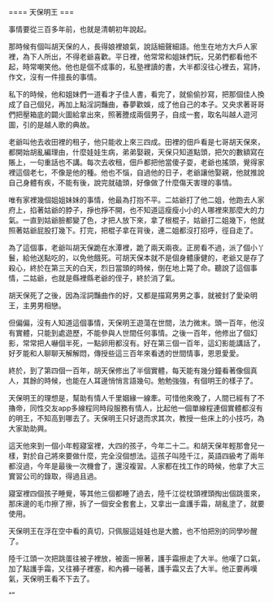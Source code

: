==== 天保明王 ===

事情要從三百多年前，也就是清朝初年說起。

那時候有個叫胡天保的人，長得娘裡娘氣，說話細聲細語。他生在地方大戶人家裡，為下人所出，不得老爺喜歡。平日裡，他常常和姐妹們玩，兄弟們都看他不起，時常嘲笑他。他也是個不成事的，私塾裡讀的書，大半都沒往心裡去，寫詩，作文，沒有一件擅長的事情。

私下的時候，他和姐妹們一道看才子佳人書，看完了，就偷偷抄寫，把那個佳人換成了自己個兒，再加上點淫詞豔曲，春夢歡娛，成了他自己的本子。又央求著哥哥們把壓箱底的闢火圖給拿出來，照著謄成兩個男子，自成一套，取名叫越人遊河圖，引的是越人歌的典故。

老爺叫他去收田裡的租子，他只能收上來三四成。田裡的佃戶看是七哥胡天保來，都開始胡亂編理由，什麼娃娃生病，弟弟娶親，天保只知道點頭，把欠的數額寫在賬上，一句重話也不講。每次去收租，佃戶都把他當傻子耍，老爺也搖頭，覺得家裡這個老七，不像是他的種。他也不惱，自過他的日子，老爺讓他娶親，他就推說自己身體有疾，不能有後，說完就磕頭，好像做了什麼傷天害理的事情。

唯有家裡幾個姐姐妹妹的事情，他最為打抱不平。二姑爺打了他二姐，他跑去人家府上，掐著姑爺的脖子，掙也掙不開，也不知道這瘦瘦小小的人哪裡來那麼大的力氣。一直到姑爺臉都變了色，才把人放下來，拿了根棍子，姑爺打二姐幾下，他就照著姑爺屁股打幾下。打完，把棍子拿在背後，連二姐都沒打招呼，徑自走了。

為了這個事，老爺叫胡天保跪在水潭裡，跪了兩天兩夜。正房看不過，派了個小丫鬟，給他送點吃的，以免他餓死。可胡天保本就不是個身體康健的，老爺又是存了殺心，終於在第三天的白天，烈日當頭的時候，倒在地上斃了命。聽說了這個事情，二姑爺，也就是縣裡縣老爺的侄子，終於消了氣。

胡天保死了之後，因為淫詞豔曲作的好，又都是描寫男男之事，就被封了愛染明王，主男男相戀。

但偏偏，沒有人知道這個事情，天保明王遊蕩在世間，法力微末。頭一百年，他沒有實體，只能到處遊歷，不能參與人世間任何事情。之後一百年，他修出了個幻影，常常把人嚇個半死，一點卵用都沒有。好在第三個一百年，這幻影能講話了，好歹能和人聊聊天解解悶，傳授些這三百年來看透的世間情事，恩恩愛愛。

終於，到了第四個一百年，胡天保修出了半個實體，每天能有幾分鐘看著像個真人，其餘的時候，也能在人耳邊悄悄言語幾句。勉勉強強，有個明王的樣子了。

天保明王的理想是，幫助有情人千里姻緣一線牽。可惜他來晚了，人間已經有了不擼帝，同性交友app多線程同時段服務有情人，比起他一個單線程連個實體都沒有的明王，不知高到哪去了。天保明王只好退而求其次，教授一些床上的小技巧，為大家助助興。

這天他來到一個小年輕寢室裡，大四的孩子，今年二十二。和胡天保年輕那會兒一樣，對於自己將來要做什麼，完全沒個想法。這孩子叫陸千江，英語四級考了兩年都沒過，今年是最後一次機會了，還沒複習。人家都在找工作的時候，他拿了大三實習公司的錄取，得過且過。

寢室裡四個孩子睡覺，等其他三個都睡了過去，陸千江從枕頭裡頭掏出個跳蛋來，那床邊的毛巾擦了擦，拆了一個安全套套上，又拿出一盒護手霜，胡亂塗了，就要使用。

天保明王在浮在空中看的真切，只佩服這娃娃也是大膽，也不怕把別的同學吵醒了。

陸千江頭一次把跳蛋往被子裡放，被面一擦著，護手霜擦走了大半。他嘆了口氣，加了點護手霜，又往褲子裡塞，和內褲一碰著，護手霜又去了大半。他正要再嘆氣，天保明王看不下去了。

“”
